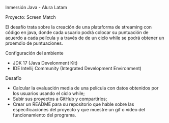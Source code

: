 Inmersión Java - Alura Latam

Proyecto: Screen Match

El desafío trata sobre la creación de una plataforma de streaming con código en java, donde cada usuario podrá colocar su puntuación de acuerdo a cada película y a través de de un ciclo while se podrá obtener un proemdio de puntuaciones. 

Configuración del ambiente

- JDK 17 (Java Develonment Kit)
- IDE Intellij Community (Integrated Development Environment)

Desafío

- Calcular la evaluación media de una película con datos obtenidos por los usuarios usando el ciclo while;
- Subir sus proyectos a GitHub y compartirlos;
- Crear un README para su repositorio que hable sobre las especificaciones del proyecto y que muestre un gif o video del funcionamiento del programa.


